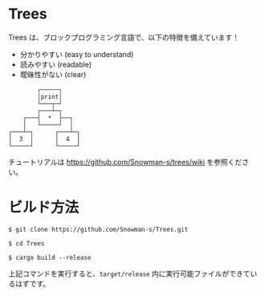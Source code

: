 # Trees

Trees は、ブロックプログラミング言語で、以下の特徴を備えています！

- 分かりやすい (easy to understand)
- 読みやすい (readable)
- 曖昧性がない (clear)

```
        ┌─────┐
        │print│
        └───┬─┘
        ┌───┴─┐
    ┌───┤  *  ├──┐
    │   └─────┘  │
┌───┴─┐      ┌───┴─┐
│  3  │      │  4  │
└─────┘      └─────┘ 
```

チュートリアルは https://github.com/Snowman-s/trees/wiki を参照ください。

# ビルド方法

```terminal
$ git clone https://github.com/Snowman-s/Trees.git

$ cd Trees

$ cargo build --release
```

上記コマンドを実行すると、`target/release` 内に実行可能ファイルができているはずです。
